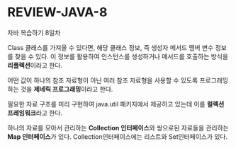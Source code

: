 # REVIEW-JAVA-8

자바 복습하기 8일차

Class 클래스를 가져올 수 있다면, 해당 클래스 정보, 즉 생성자 메서드 멤버 변수 정보를 찾을 수 있다. 이 정보를 활용하여 인스턴스를 생성하거나 메서드를 호출하는 방식을 **리플렉션**이라고 한다.

어떤 값이 하나의 참조 자료형이 아닌 여러 참조 자료형을 사용할 수 있도록 프로그래밍하는 것을 **제네릭 프로그래밍**이라고 한다.

필요한 자료 구조를 미리 구현하여 java.util 패키지에서 제공하고 있는데 이를 **컬렉션 프레임워크**라고 한다.

하나의 자료를 모아서 관리하는 **Collection 인터페이스**와 쌍으로된 자료들을 관리하는 **Map 인터페이스**가 있다. Collection인터페이스에는 리스트와 Set인터페이스가 있다.
